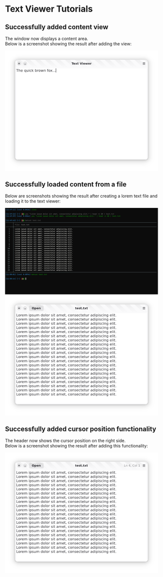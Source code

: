 # Text Viewer Tutorials

## Successfully added content view

The window now displays a content area.  
Below is a screenshot showing the result after adding the view:

![Screenshot of the content view](images/content-view.png)

## Successfully loaded content from a file

Below are screenshots showing the result after creating a lorem text file and loading it to the text viewer:

![Screenshot of the loaded content](images/create-lorem-file.png)
![Screenshot of the loaded content](images/load-lorem-file-contents.png)

## Successfully added cursor position functionality

The header now shows the cursor position on the right side.  
Below is a screenshot showing the result after adding this functionality:

![Screenshot of the cursor position functionality](images/show-cursor-position.png)
